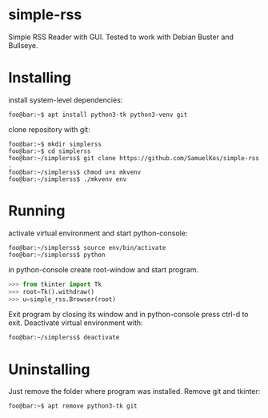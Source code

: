 # simple-rss
Simple RSS Reader with GUI.
Tested to work with Debian Buster and Bullseye.

# Installing
install system-level dependencies:

```console
foo@bar:~$ apt install python3-tk python3-venv git
```

clone repository with git:

```console
foo@bar:~$ mkdir simplerss
foo@bar:~$ cd simplerss
foo@bar:~/simplerss$ git clone https://github.com/SamuelKos/simple-rss .
foo@bar:~/simplerss$ chmod u+x mkvenv
foo@bar:~/simplerss$ ./mkvenv env
```

# Running
activate virtual environment and start python-console:
 
```console
foo@bar:~/simplerss$ source env/bin/activate
foo@bar:~/simplerss$ python
```

in python-console create root-window and start program.

```python
>>> from tkinter import Tk
>>> root=Tk().withdraw()
>>> u=simple_rss.Browser(root)
```

Exit program by closing its window and in python-console press
ctrl-d to exit. Deactivate virtual environment with:

```console
foo@bar:~/simplerss$ deactivate
```

# Uninstalling
Just remove the folder where program was installed.
Remove git and tkinter:

```console
foo@bar:~$ apt remove python3-tk git
```
